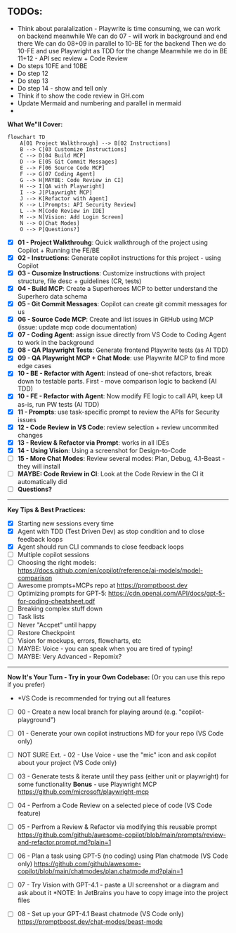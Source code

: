 ## TODOs:
- Think about paralalization - Playwrite is time consuming, we can work on backend meanwhile
We can do 07 - will work in background and end there
We can do 08+09 in parallel to 10-BE for the backend
Then we do 10-FE and use Playwright as TDD for the change
Meanwhile we do in BE 11+12 - API sec review + Code Review
- Do steps 10FE and 10BE
- Do step 12
- Do step 13
- Do step 14 - show and tell only
- Think if to show the code review in GH.com
- Update Mermaid and numbering and parallel in mermaid
- 

**What We"ll Cover:**

```mermaid
flowchart TD
	A[01 Project Walkthrough] --> B[02 Instructions]
	B --> C[03 Customize Instructions]
	C --> D[04 Build MCP]
	D --> E[05 Git Commit Messages]
	E --> F[06 Source Code MCP]
	F --> G[07 Coding Agent]
	G --> H[MAYBE: Code Review in CI]
	H --> I[QA with Playwright]
	I --> J[Playwright MCP]
	J --> K[Refactor with Agent]
	K --> L[Prompts: API Security Review]
	L --> M[Code Review in IDE]
	M --> N[Vision: Add Login Screen]
	N --> O[Chat Modes]
	O --> P[Questions?]
```
- [x] **01 - Project Walkthrouhg**: Quick walkthrough of the project using Copilot + Running the FE/BE
- [x] **02 - Instructions**: Generate copilot instructions for this project - using Copilot
- [x] **03 - Cusomize Instructions**: Customize instructions with project structure, file desc + guidelines (CR, tests)
- [x] **04 - Build MCP**: Create a Superheroes MCP to better understand the Superhero data schema
- [x] **05 - Git Commit Messages**: Copilot can create git commit messages for us
- [x] **06 - Source Code MCP**: Create and list issues in GitHub using MCP (issue: update mcp code documentation)
- [x] **07 - Coding Agent**: assign issue directly from VS Code to Coding Agent to work in the background
- [x] **08 - QA Playwright Tests**: Generate frontend Playwrite tests (as AI TDD)
- [x] **09 - QA Playwright MCP + Chat Mode**: use Playwrite MCP to find more edge cases
- [x] **10 - BE - Refactor with Agent**: instead of one-shot refactors, break down to testable parts. First - move comparison logic to backend (AI TDD)
- [x] **10 - FE - Refactor with Agent**: Now modify FE logic to call API, keep UI as-is, run PW tests (AI TDD)
- [x] **11 - Prompts**: use task-specific prompt to review the APIs for Security issues
- [x] **12 - Code Review in VS Code**: review selection + review uncommited changes
- [x] **13 - Review & Refactor via Prompt**: works in all IDEs
- [x] **14 - Using Vision**: Using a screenshot for Design-to-Code
- [ ] **15 - More Chat Modes**: Review several modes: Plan, Debug, 4.1-Beast - they will install
- [ ] **MAYBE: Code Review in CI**: Look at the Code Review in the CI it automatically did
- [ ] **Questions?**

---

**Key Tips & Best Practices:**
- [x] Starting new sessions every time
- [x] Agent with TDD (Test Driven Dev) as stop condition and to close feedback loops
- [x] Agent should run CLI commands to close feedback loops
- [ ] Multiple copilot sessions
- [ ] Choosing the right models: https://docs.github.com/en/copilot/reference/ai-models/model-comparison
- [ ] Awesome prompts+MCPs repo at https://promptboost.dev
- [ ] Optimizing prompts for GPT-5: https://cdn.openai.com/API/docs/gpt-5-for-coding-cheatsheet.pdf
- [ ] Breaking complex stuff down
- [ ] Task lists
- [ ] Never "Accpet" until happy
- [ ] Restore Checkpoint
- [ ] Vision for mockups, errors, flowcharts, etc
- [ ] MAYBE: Voice - you can speak when you are tired of typing!
- [ ] MAYBE: Very Advanced - Repomix?

---

**Now It's Your Turn - Try in your Own Codebase:**
(Or you can use this repo if you prefer)

* *VS Code is recommended for trying out all features
- [ ] 00 - Create a new local branch for playing around (e.g. "copilot-playground")
- [ ] 01 - Generate your own copilot instructions MD for your repo (VS Code only)
- [ ] NOT SURE Ext. - 02 - Use Voice - use the "mic" icon and ask copilot about your project (VS Code only)
- [ ] 03 - Generate tests & iterate until they pass (either unit or playwright) for some functionality
**Bonus** - use Playwright MCP
https://github.com/microsoft/playwright-mcp
- [ ] 04 - Perfrom a Code Review on a selected piece of code (VS Code feature)
- [ ] 05 - Perfrom a Review & Refactor via modifying this reusable prompt
https://github.com/github/awesome-copilot/blob/main/prompts/review-and-refactor.prompt.md?plain=1
- [ ] 06 - Plan a task using GPT-5 (no coding) using Plan chatmode (VS Code only)
https://github.com/github/awesome-copilot/blob/main/chatmodes/plan.chatmode.md?plain=1
- [ ] 07 - Try Vision with GPT-4.1 - paste a UI screenshot or a diagram and ask about it
*NOTE: In JetBrains you have to copy image into the project files
- [ ] 08 - Set up your GPT-4.1 Beast chatmode (VS Code only)
https://promptboost.dev/chat-modes/beast-mode 



